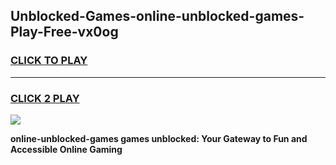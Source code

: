 
## Unblocked-Games-online-unblocked-games-Play-Free-vx0og
<h3>
<a href="https://premium76.site?title=online-unblocked-games&ref=10A">CLICK TO PLAY</a></h3>
<hr>

<h3>
<a href="https://premium76.site?title=online-unblocked-games&ref=10A">CLICK 2 PLAY</a>
  
</h3>

<a href="https://premium76.site?title=online-unblocked-games&ref=10A"><img src="https://clearcache.store/games.png"></a>


**online-unblocked-games games unblocked: Your Gateway to Fun and Accessible Online Gaming**
